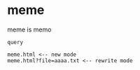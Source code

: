 # meme
meme is memo

```
query

meme.html <-- new mode
meme.html?file=aaaa.txt <-- rewrite mode


```
